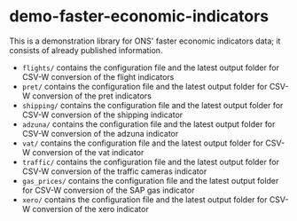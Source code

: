 # demo-faster-economic-indicators
This is a demonstration library for ONS' faster economic indicators data; it consists of already published information.

* `flights/` contains the configuration file and the latest output folder for CSV-W conversion of the flight indicators
* `pret/` contains the configuration file and the latest output folder for CSV-W conversion of the pret indicators
* `shipping/` contains the configuration file and the latest output folder for CSV-W conversion of the shipping indicator
* `adzuna/` contains the configuration file and the latest output folder for CSV-W conversion of the adzuna indicator
* `vat/` contains the configuration file and the latest output folder for CSV-W conversion of the vat indicator
* `traffic/` contains the configuration file and the latest output folder for CSV-W conversion of the traffic cameras indicator
* `gas_prices/` contains the configuration file and the latest output folder for CSV-W conversion of the SAP gas indicator
* `xero/` contains the configuration file and the latest output folder for CSV-W conversion of the xero indicator


